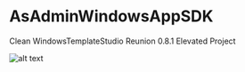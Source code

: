 # AsAdminWindowsAppSDK
Clean WindowsTemplateStudio Reunion 0.8.1 Elevated Project

![alt text](https://i.imgur.com/uBCLuFy.png)
